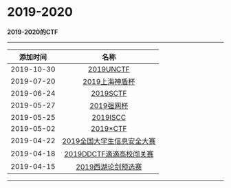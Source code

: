 # 2019-2020

**2019-2020的CTF**  

---
| 添加时间 |名称 |
| :---: |:---: |
| 2019-10-30|[2019UNCTF](/articals/2019unctf.html)|
| 2019-07-20|[2019上海神盾杯](/articals/2019shendun.html)|
| 2019-06-24|[2019SCTF](/articals/2019sctf.html)|
| 2019-05-27|[2019强网杯](/articals/2019qiangwang.html)|
| 2019-05-25|[2019ISCC](/articals/2019iscc.html)|
| 2019-05-02|[2019*CTF](/articals/2019starctf.html)|
| 2019-04-22|[2019全国大学生信息安全大赛](/articals/2019national.html)|
| 2019-04-18|[2019DDCTF滴滴高校闯关赛](/articals/2019ddctf.html)|
| 2019-04-15|[2019西湖论剑预选赛](/articals/2019xihulunjian.html)|

---

